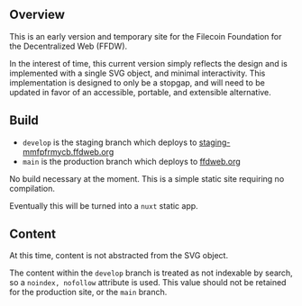 ## Overview

This is an early version and temporary site for the Filecoin Foundation for the Decentralized Web (FFDW). 

In the interest of time, this current version simply reflects the design and is implemented with a single SVG object, and minimal interactivity. This implementation is designed to only be a stopgap, and will need to be updated in favor of an accessible, portable, and extensible alternative.

## Build

- `develop` is the staging branch which deploys to [staging-mmfpfrmycb.ffdweb.org](//staging-mmfpfrmycb.ffdweb.org)
- `main` is the production branch which deploys to [ffdweb.org](//ffdweb.org)

No build necessary at the moment. This is a simple static site requiring no compilation.

Eventually this will be turned into a `nuxt` static app.

## Content

At this time, content is not abstracted from the SVG object.

The content within the `develop` branch is treated as not indexable by search, so a `noindex, nofollow` attribute is used. This value should not be retained for the production site, or the `main` branch.

